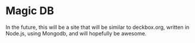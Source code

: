 Magic DB
========

In the future, this will be a site that will be similar to deckbox.org, written in Node.js, using Mongodb, and will
hopefully be awesome.